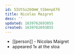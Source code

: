```yaml
---
id: 5IUtSo26OmW_tSbmnpEf6
title: Nicolas Maigret
desc: ''
updated: 1639762693855
created: 1639762693855
---
```



- [[person]] - Nicolas Maigret
- appeared 1x at the stoa
